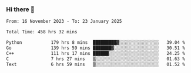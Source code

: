 ### Hi there 👋

<!--
**floyiac/floyiac** is a ✨ _special_ ✨ repository because its `README.md` (this file) appears on your GitHub profile.

Here are some ideas to get you started:

- 🔭 I’m currently working on ...
- 🌱 I’m currently learning ...
- 👯 I’m looking to collaborate on ...
- 🤔 I’m looking for help with ...
- 💬 Ask me about ...
- 📫 How to reach me: ...
- 😄 Pronouns: ...
- ⚡ Fun fact: ...
-->

<!--START_SECTION:waka-->

```txt
From: 16 November 2023 - To: 23 January 2025

Total Time: 458 hrs 32 mins

Python           179 hrs 8 mins  █████████▓░░░░░░░░░░░░░░░   39.04 %
Go               139 hrs 59 mins ███████▓░░░░░░░░░░░░░░░░░   30.51 %
C++              111 hrs 17 mins ██████░░░░░░░░░░░░░░░░░░░   24.25 %
C                7 hrs 27 mins   ▒░░░░░░░░░░░░░░░░░░░░░░░░   01.63 %
Text             6 hrs 59 mins   ▒░░░░░░░░░░░░░░░░░░░░░░░░   01.52 %
```

<!--END_SECTION:waka-->
